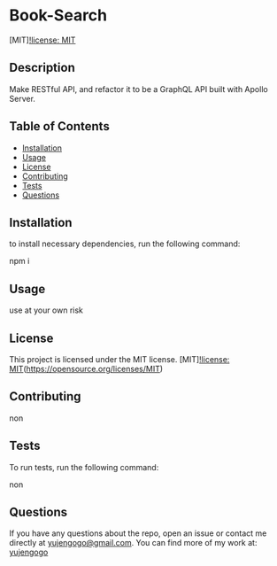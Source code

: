 

  # Book-Search

  [MIT][!license: MIT](https://img.shields.io/badge/License-MIT-yellow.svg)
  
 ##  Description
 Make RESTful API, and refactor it to be a GraphQL API built with Apollo Server.
 
 ## Table of Contents 
 
 - [Installation](#Installation)
 - [Usage](#Usage)
 - [License](#License)
 - [Contributing](#Contributing)
 - [Tests](#Tests)
 - [Questions](#Questions)
 
 
 ## Installation 
 to install necessary dependencies, run the following command:
 
 npm i
 
 
 ## Usage 
 use at your own risk
 
 
 ## License
 This project is licensed under the MIT license.
 [MIT][!license: MIT](https://img.shields.io/badge/License-MIT-yellow.svg)(https://opensource.org/licenses/MIT)
 
 
 ## Contributing
 non
 
 
 ## Tests
 To run tests, run the following command:
 
 non
 
 ## Questions
 If you have any questions about the repo, open an issue or contact me directly at [yujengogo@gmail.com](mailto:yujengogo@gmail.com). You can find more of my work at: [yujengogo](https://github.com/yujengogo) 